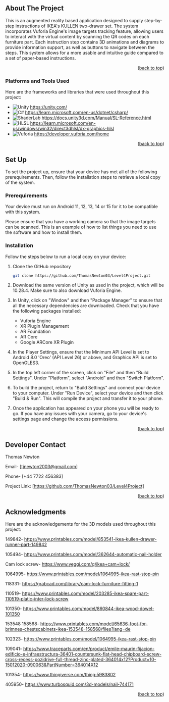 <!-- ABOUT THE PROJECT -->
## About The Project

This is an augmented reality based application designed to supply step-by-step instructions of IKEA's KULLEN two-drawer set. The system incorporates Vuforia Engine's image targets tracking feature, allowing users to interact with the virtual content by scanning the QR codes on each furniture part. Each instruction step contains 3D animations and diagrams to provide information support, as well as buttons to navigate between the steps. This system allows for a more usable and intuitive guide compared to a set of paper-based instructions.

<p align="right">(<a href="#readme-top">back to top</a>)</p>



### Platforms and Tools Used

Here are the frameworks and libraries that were used throughout this project: 

* ![Unity](https://img.shields.io/badge/Engine-Unity-000?logo=unity) https://unity.com/
* ![C#](https://img.shields.io/badge/Language-C%23-239120?logo=csharp&logoColor=white) https://learn.microsoft.com/en-us/dotnet/csharp/
* ![ShaderLab](https://img.shields.io/badge/Shader-ShaderLab-FF4088) https://docs.unity3d.com/Manual/SL-Reference.html
* ![HLSL](https://img.shields.io/badge/Shader-HLSL-FF4032) https://learn.microsoft.com/en-us/windows/win32/direct3dhlsl/dx-graphics-hlsl
* ![Vuforia](https://img.shields.io/badge/AR-Vuforia-FF8830) https://developer.vuforia.com/home

<p align="right">(<a href="#readme-top">back to top</a>)</p>



## Set Up
To set the project up, ensure that your device has met all of the following prerequirements. Then, follow the installation steps to retrieve a local copy of the system.

### Prerequirements

Your device must run on Android 11, 12, 13, 14 or 15 for it to be compatible with this system.

Please ensure that you have a working camera so that the image targets can be scanned.
This is an example of how to list things you need to use the software and how to install them.

### Installation

Follow the steps below to run a local copy on your device:

1. Clone the GitHub repository
   ```sh
   git clone https://github.com/ThomasNewton03/Level4Project.git
   ```
2. Download the same version of Unity as used in the project, which will be 10.28.4. Make sure to also download Vuforia Engine.

3. In Unity, click on "Window" and then "Package Manager" to ensure that all the necessary dependencies are downloaded. Check that you have the following packages installed:
   - Vuforia Engine
   - XR Plugin Management
   - AR Foundation
   - AR Core
   - Google ARCore XR Plugin

4. In the Player Settings, ensure that the Minimum API Level is set to Android 8.0 'Oreo' (API Level 26) or above, and Graphics API is set to OpenGLES3.
   
5. In the top left corner of the screen, click on "File" and then "Build Settings". Under "Platform", select "Android" and then "Switch Platform".

6. To build the project, return to "Build Settings" and connect your device to your computer. Under "Run Device", select your device and then click "Build & Run". This will compile the project and transfer it to your phone.

7. Once the application has appeared on your phone you will be ready to go. If you have any issues with your camera, go to your device's settings page and change the access permissions.
   
<p align="right">(<a href="#readme-top">back to top</a>)</p>



<!-- CONTACT -->
## Developer Contact

Thomas Newton 

Email- [tjnewton2003@gmail.com]

Phone- [+44 7722 456383]

Project Link: [https://github.com/ThomasNewton03/Level4Project]

<p align="right">(<a href="#readme-top">back to top</a>)</p>



<!-- ACKNOWLEDGMENTS -->
## Acknowledgments

Here are the acknowledgements for the 3D models used throughout this project:

149842- https://www.printables.com/model/853541-ikea-kullen-drawer-runner-part-149842

105494- https://www.printables.com/model/362644-automatic-nail-holder

Cam lock screw- https://www.yeggi.com/q/ikea+cam+lock/

1064995- https://www.printables.com/model/1064995-ikea-rast-stop-pin 

118331- https://grabcad.com/library/cam-lock-furniture-fitting-1 

110519- https://www.printables.com/model/203285-ikea-spare-part-110519-platic-inter-lock-screw

101350- https://www.printables.com/model/860844-ikea-wood-dowel-101350

153548 158568- https://www.printables.com/model/65636-foot-for-brimnes-chestscabinets-ikea-153548-158568/files?lang=de

102323- https://www.printables.com/model/1064995-ikea-rast-stop-pin

109041- https://www.traceparts.com/en/product/emile-maurin-fijacion-edificio-e-infraestructura-36401-countersunk-flat-head-chipboard-screw-cross-recess-pozidrive-full-thread-zinc-plated-364014x12?Product=10-15012020-090063&PartNumber=364014X12

101354- https://www.thingiverse.com/thing:5983802

405950- https://www.turbosquid.com/3d-models/nail-744171






<p align="right">(<a href="#readme-top">back to top</a>)</p>



 
